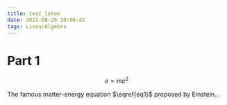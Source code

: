 ```yaml
---
title: test_latex
date: 2022-08-29 10:00:42
tags: LinearAlgebra
---
```



# Part 1
$$\begin{equation} \label{eq1}
e=mc^2
\end{equation}$$

The famous matter-energy equation $\eqref{eq1}$ proposed by Einstein...
